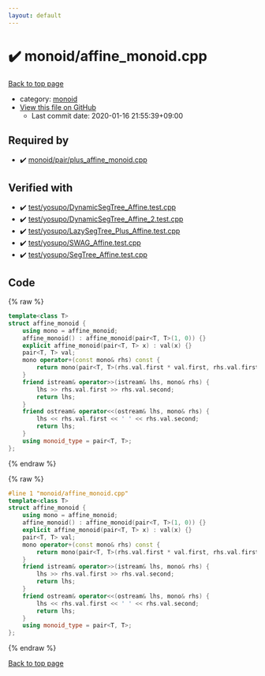 ```yaml
---
layout: default
---
```


<!-- mathjax config similar to math.stackexchange -->
<script type="text/javascript" async
  src="https://cdnjs.cloudflare.com/ajax/libs/mathjax/2.7.5/MathJax.js?config=TeX-MML-AM_CHTML">
</script>
<script type="text/x-mathjax-config">
  MathJax.Hub.Config({
    TeX: { equationNumbers: { autoNumber: "AMS" }},
    tex2jax: {
      inlineMath: [ ['$','$'] ],
      processEscapes: true
    },
    "HTML-CSS": { matchFontHeight: false },
    displayAlign: "left",
    displayIndent: "2em"
  });
</script>

<script type="text/javascript" src="https://cdnjs.cloudflare.com/ajax/libs/jquery/3.4.1/jquery.min.js"></script>
<script src="https://cdn.jsdelivr.net/npm/jquery-balloon-js@1.1.2/jquery.balloon.min.js" integrity="sha256-ZEYs9VrgAeNuPvs15E39OsyOJaIkXEEt10fzxJ20+2I=" crossorigin="anonymous"></script>
<script type="text/javascript" src="../../assets/js/copy-button.js"></script>
<link rel="stylesheet" href="../../assets/css/copy-button.css" />


# :heavy_check_mark: monoid/affine_monoid.cpp

<a href="../../index.html">Back to top page</a>

* category: <a href="../../index.html#c3437aaac8e99d51d51e80f390e49b05">monoid</a>
* <a href="{{ site.github.repository_url }}/blob/master/monoid/affine_monoid.cpp">View this file on GitHub</a>
    - Last commit date: 2020-01-16 21:55:39+09:00




## Required by

* :heavy_check_mark: <a href="pair/plus_affine_monoid.cpp.html">monoid/pair/plus_affine_monoid.cpp</a>


## Verified with

* :heavy_check_mark: <a href="../../verify/test/yosupo/DynamicSegTree_Affine.test.cpp.html">test/yosupo/DynamicSegTree_Affine.test.cpp</a>
* :heavy_check_mark: <a href="../../verify/test/yosupo/DynamicSegTree_Affine_2.test.cpp.html">test/yosupo/DynamicSegTree_Affine_2.test.cpp</a>
* :heavy_check_mark: <a href="../../verify/test/yosupo/LazySegTree_Plus_Affine.test.cpp.html">test/yosupo/LazySegTree_Plus_Affine.test.cpp</a>
* :heavy_check_mark: <a href="../../verify/test/yosupo/SWAG_Affine.test.cpp.html">test/yosupo/SWAG_Affine.test.cpp</a>
* :heavy_check_mark: <a href="../../verify/test/yosupo/SegTree_Affine.test.cpp.html">test/yosupo/SegTree_Affine.test.cpp</a>


## Code

<a id="unbundled"></a>
{% raw %}
```cpp
template<class T>
struct affine_monoid {
	using mono = affine_monoid;
	affine_monoid() : affine_monoid(pair<T, T>(1, 0)) {}
	explicit affine_monoid(pair<T, T> x) : val(x) {}
	pair<T, T> val;
	mono operator+(const mono& rhs) const {
		return mono(pair<T, T>(rhs.val.first * val.first, rhs.val.first * val.second + rhs.val.second));
	}
	friend istream& operator>>(istream& lhs, mono& rhs) {
		lhs >> rhs.val.first >> rhs.val.second;
		return lhs;
	}
	friend ostream& operator<<(ostream& lhs, mono& rhs) {
		lhs << rhs.val.first << ' ' << rhs.val.second;
		return lhs;
	}
	using monoid_type = pair<T, T>;
};
```
{% endraw %}

<a id="bundled"></a>
{% raw %}
```cpp
#line 1 "monoid/affine_monoid.cpp"
template<class T>
struct affine_monoid {
	using mono = affine_monoid;
	affine_monoid() : affine_monoid(pair<T, T>(1, 0)) {}
	explicit affine_monoid(pair<T, T> x) : val(x) {}
	pair<T, T> val;
	mono operator+(const mono& rhs) const {
		return mono(pair<T, T>(rhs.val.first * val.first, rhs.val.first * val.second + rhs.val.second));
	}
	friend istream& operator>>(istream& lhs, mono& rhs) {
		lhs >> rhs.val.first >> rhs.val.second;
		return lhs;
	}
	friend ostream& operator<<(ostream& lhs, mono& rhs) {
		lhs << rhs.val.first << ' ' << rhs.val.second;
		return lhs;
	}
	using monoid_type = pair<T, T>;
};
```
{% endraw %}

<a href="../../index.html">Back to top page</a>

